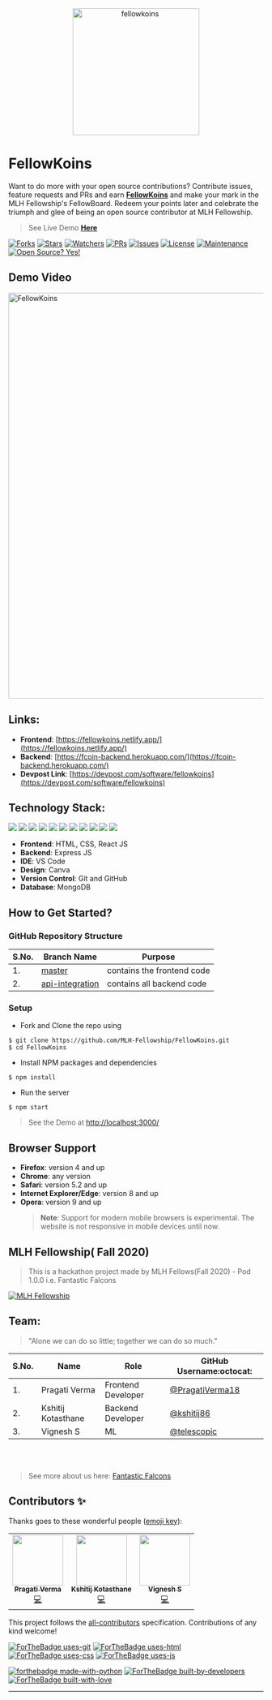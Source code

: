 <div align="center"><img align="center" src="https://user-images.githubusercontent.com/42115530/99636339-4b686e80-2a69-11eb-9f44-528bd1bedccd.gif" alt="fellowkoins" height='250' width='250'/></div>

# FellowKoins

Want to do more with your open source contributions? Contribute issues, feature requests and PRs and earn [**FellowKoins**](https://fellowkoins.netlify.app/) and make your mark in the MLH Fellowship's FellowBoard. Redeem your points later and celebrate the triumph and glee of being an open source contributor at MLH Fellowship.

> See Live Demo [**Here**](https://fellowkoins.netlify.app/)

[![Forks](https://img.shields.io/github/forks/MLH-Fellowship/FellowKoins?style=social)](https://github.com/MLH-Fellowship/FellowKoins/network/members)
[![Stars](https://img.shields.io/github/stars/MLH-Fellowship/FellowKoins?style=social)](https://github.com/MLH-Fellowship/FellowKoins/stargazers)
[![Watchers](https://img.shields.io/github/watchers/MLH-Fellowship/FellowKoins?style=social)](https://github.com/MLH-Fellowship/FellowKoins/watchers)
[![PRs](https://img.shields.io/github/issues-pr/MLH-Fellowship/FellowKoins)](https://github.com/MLH-Fellowship/FellowKoins/pulls)
[![Issues](https://img.shields.io/github/issues/MLH-Fellowship/FellowKoins)](https://github.com/MLH-Fellowship/FellowKoins/issues)
[![License](https://img.shields.io/github/license/MLH-Fellowship/FellowKoins)](https://github.com/MLH-Fellowship/FellowKoins/blob/master/LICENSE)
[![Maintenance](https://img.shields.io/badge/Maintained%3F-yes-green.svg)](https://gitHub.com/MLH-Fellowship/FellowKoins/graphs/commit-activity)
[![Open Source? Yes!](https://badgen.net/badge/Open%20Source%20%3F/Yes%21/blue?icon=github)](https://github.com/MLH-Fellowship/FellowKoins/)

## Demo Video
<a href="https://www.youtube.com/watch?v=RB1egno9fXY&feature=youtu.be" target="_blank" rel="noopener">
  <img src="https://challengepost-s3-challengepost.netdna-ssl.com/photos/production/software_photos/001/291/037/datas/gallery.jpg" alt="FellowKoins"
	title="FellowKoins" width="800px" />
</a>

## Links:

- **Frontend**: [https://fellowkoins.netlify.app/](https://fellowkoins.netlify.app/)
- **Backend**: [https://fcoin-backend.herokuapp.com/](https://fcoin-backend.herokuapp.com/)
- **Devpost Link**: [https://devpost.com/software/fellowkoins](https://devpost.com/software/fellowkoins)

## Technology Stack:

<img src="https://img.shields.io/badge/html5%20-%23E34F26.svg?&style=for-the-badge&logo=html5&logoColor=white"/> <img src="https://img.shields.io/badge/css3%20-%231572B6.svg?&style=for-the-badge&logo=css3&logoColor=white"/> <img src="https://img.shields.io/badge/javascript%20-%23323330.svg?&style=for-the-badge&logo=javascript&logoColor=%23F7DF1E"/> <img src="https://img.shields.io/badge/react%20-%2320232a.svg?&style=for-the-badge&logo=react&logoColor=%2361DAFB"/> <img src="https://img.shields.io/badge/bootstrap%20-%23563D7C.svg?&style=for-the-badge&logo=bootstrap&logoColor=white"/> <img src="https://img.shields.io/badge/github%20-%23121011.svg?&style=for-the-badge&logo=github&logoColor=white"/> <img src="https://img.shields.io/badge/react_router%20-CA4245.svg?&style=for-the-badge&logo=react-router&logoColor=white"/> <img src="https://img.shields.io/badge/MongoDB-%234ea94b.svg?&style=for-the-badge&logo=mongodb&logoColor=white"/> <img src="https://img.shields.io/badge/netlify%20-00C7B7.svg?&style=for-the-badge&logo=netlify&logoColor=white"/> <img src="https://img.shields.io/badge/heroku%20-430098.svg?&style=for-the-badge&logo=heroku&logoColor=white"/> <img src="https://img.shields.io/badge/github-%23100000.svg?&style=for-the-badge&logo=github&logoColor=white"/>

- **Frontend**: HTML, CSS, React JS
- **Backend**: Express JS
- **IDE**: VS Code
- **Design**: Canva
- **Version Control**: Git and GitHub
- **Database**: MongoDB

## How to Get Started?

### GitHub Repository Structure

| S.No. | Branch Name                                                                           | Purpose                    |
| ----- | ------------------------------------------------------------------------------------- | -------------------------- |
| 1.    | [master](https://github.com/MLH-Fellowship/FellowKoins/tree/main)                     | contains the frontend code |
| 2.    | [api-integration](https://github.com/MLH-Fellowship/FellowKoins/tree/api-integration) | contains all backend code  |

### Setup

- Fork and Clone the repo using

```
$ git clone https://github.com/MLH-Fellowship/FellowKoins.git
$ cd FellowKoins
```

- Install NPM packages and dependencies

```
$ npm install
```

- Run the server

```
$ npm start
```

> See the Demo at [http://localhost:3000/](http://localhost:3000/)

## Browser Support

- **Firefox**: version 4 and up
- **Chrome**: any version
- **Safari**: version 5.2 and up
- **Internet Explorer/Edge**: version 8 and up
- **Opera**: version 9 and up
  > **Note**: Support for modern mobile browsers is experimental. The website is not responsive in mobile devices until now.

## MLH Fellowship( Fall 2020)

> This is a hackathon project made by MLH Fellows(Fall 2020) - Pod 1.0.0 i.e. Fantastic Falcons

[![MLH Fellowship](https://challengepost-s3-challengepost.netdna-ssl.com/photos/production/challenge_photos/001/279/999/datas/full_width.png)](https://github.com/MLH-Fellowship)

## Team:

> "Alone we can do so little; together we can do so much."

| S.No. | Name               | Role               | GitHub Username:octocat:                             |
| ----- | ------------------ | ------------------ | ---------------------------------------------------- |
| 1.    | Pragati Verma      | Frontend Developer | [@PragatiVerma18](https://github.com/PragatiVerma18) |
| 2.    | Kshitij Kotasthane | Backend Developer  | [@kshitij86](https://github.com/kshitij86)           |
| 3.    | Vignesh S          | ML                 | [@telescopic](https://github.com/telescopic)         |

<br>
<br>

> See more about us here: [Fantastic Falcons](https://fantastic-falcons.netlify.app/)

## Contributors ✨

Thanks goes to these wonderful people ([emoji key](https://allcontributors.org/docs/en/emoji-key)):

<!-- ALL-CONTRIBUTORS-LIST:START - Do not remove or modify this section -->
<!-- prettier-ignore-start -->
<!-- markdownlint-disable -->
<table>
  <tbody><tr>
    <td align="center"><a href="https://www.linkedin.com/in/PragatiVerma18/"><img alt="" src="https://avatars2.githubusercontent.com/u/42115530?v=4" width="100px;"><br><sub><b>Pragati Verma</b></sub></a><br><a href="https://github.com/MLH-Fellowship/FellowKoins/commits?author=PragatiVerma18" title="Code">💻</a></td>
    <td align="center"><a href="https://kshitij86.github.io/"><img alt="" src="https://avatars1.githubusercontent.com/u/26821140?s=460&u=c86d062a10d9d4495dd39c0ad4f8601ba256d670&v=4" width="100px;"><br><sub><b>Kshitij Kotasthane</b></sub></a><br><a href="https://github.com/MLH-Fellowship/FellowKoins/commits?author=kshitij86" title="Code">💻</a></td>
    <td align="center"><a href="https://github.com/telescopic"><img alt="" src="https://avatars1.githubusercontent.com/u/45061877?s=400&u=07ac89db20b5d84eb1abd4a0769b19d030f8ceb8&v=4" width="100px;"><br><sub><b>Vignesh S</b></sub></a><br><a href="https://github.com/MLH-Fellowship/FellowKoins/commits?author=telescopic" title="Code">💻</a></td>
  </tr>
</tbody></table>


<!-- markdownlint-enable -->
<!-- prettier-ignore-end -->

<!-- ALL-CONTRIBUTORS-LIST:END -->

This project follows the [all-contributors](https://github.com/all-contributors/all-contributors) specification. Contributions of any kind welcome!

[![ForTheBadge uses-git](http://ForTheBadge.com/images/badges/uses-git.svg)](https://github.com/)
[![ForTheBadge uses-html](http://ForTheBadge.com/images/badges/uses-html.svg)](https://github.com/MLH-Fellowship/FellowKoins/)
[![ForTheBadge uses-css](http://ForTheBadge.com/images/badges/uses-css.svg)](https://github.com/MLH-Fellowship/FellowKoins/)
[![ForTheBadge uses-js](http://ForTheBadge.com/images/badges/uses-js.svg)](https://github.com/MLH-Fellowship/FellowKoins/)

[![forthebadge made-with-python](http://ForTheBadge.com/images/badges/made-with-python.svg)](https://www.python.org/)
[![ForTheBadge built-by-developers](http://ForTheBadge.com/images/badges/built-by-developers.svg)](https://github.com/MLH-Fellowship/FellowKoins/)
[![ForTheBadge built-with-love](http://ForTheBadge.com/images/badges/built-with-love.svg)](https://github.com/MLH-Fellowship/FellowKoins/)

---
